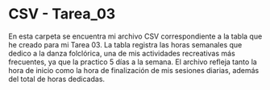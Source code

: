 # CSV - Tarea_03

En esta carpeta se encuentra mi archivo CSV correspondiente a la tabla que he creado para mi Tarea 03. La tabla registra las horas semanales que dedico a la danza folclórica, una de mis actividades recreativas más frecuentes, ya que la practico 5 días a la semana. El archivo refleja tanto la hora de inicio como la hora de finalización de mis sesiones diarias, además del total de horas dedicadas.